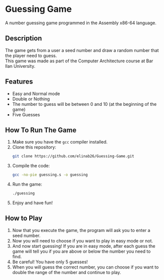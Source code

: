 # Guessing Game
A number guessing game programmed in the Assembly x86-64 language. 

## Description
The game gets from a user a seed number and draw a random number that the player need to guess.  
This game was made as part of the Computer Architecture course at Bar Ilan University.

## Features
- Easy and Normal mode
- Double or Nothing
- The number to guess will be between 0 and 10 (at the beginning of the game)
- Five Guesses

## How To Run The Game
1. Make sure you have the `gcc` compiler installed.
2. Clone this repository:
    ```sh
    git clone https://github.com/elinab26/Guessing-Game.git
    ```
3. Compile the code:
    ```sh
    gcc -no-pie guessing.s -o guessing
    ```
4. Run the game:
    ```sh
    ./guessing
    ```
5. Enjoy and have fun!

## How to Play
1. Now that you execute the game, the program will ask you to enter a seed number.
2. Now you will need to choose if you want to play in easy mode or not.
3. And now start guessing! If you are in easy mode, after each guess the game will tell you if you are above or below the number you need to find.
4. Be careful! You have only 5 guesses!
5. When you will guess the correct number, you can choose if you want to double the range of the number and continue to play.

